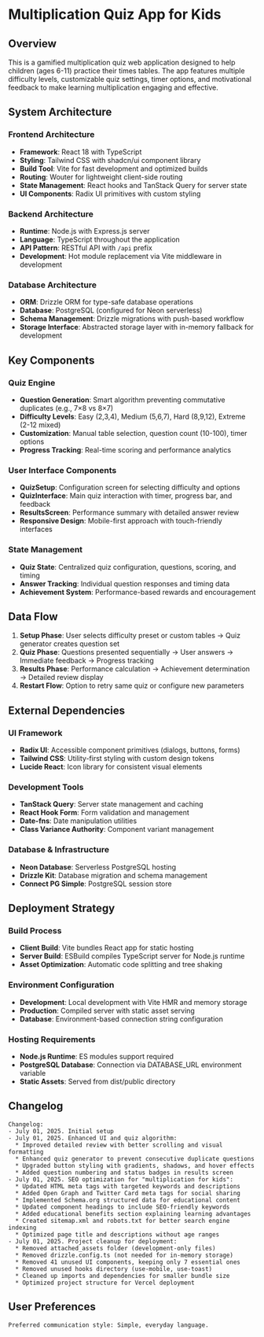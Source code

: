 # Multiplication Quiz App for Kids

## Overview

This is a gamified multiplication quiz web application designed to help children (ages 6-11) practice their times tables. The app features multiple difficulty levels, customizable quiz settings, timer options, and motivational feedback to make learning multiplication engaging and effective.

## System Architecture

### Frontend Architecture
- **Framework**: React 18 with TypeScript
- **Styling**: Tailwind CSS with shadcn/ui component library
- **Build Tool**: Vite for fast development and optimized builds
- **Routing**: Wouter for lightweight client-side routing
- **State Management**: React hooks and TanStack Query for server state
- **UI Components**: Radix UI primitives with custom styling

### Backend Architecture
- **Runtime**: Node.js with Express.js server
- **Language**: TypeScript throughout the application
- **API Pattern**: RESTful API with `/api` prefix
- **Development**: Hot module replacement via Vite middleware in development

### Database Architecture
- **ORM**: Drizzle ORM for type-safe database operations
- **Database**: PostgreSQL (configured for Neon serverless)
- **Schema Management**: Drizzle migrations with push-based workflow
- **Storage Interface**: Abstracted storage layer with in-memory fallback for development

## Key Components

### Quiz Engine
- **Question Generation**: Smart algorithm preventing commutative duplicates (e.g., 7×8 vs 8×7)
- **Difficulty Levels**: Easy (2,3,4), Medium (5,6,7), Hard (8,9,12), Extreme (2-12 mixed)
- **Customization**: Manual table selection, question count (10-100), timer options
- **Progress Tracking**: Real-time scoring and performance analytics

### User Interface Components
- **QuizSetup**: Configuration screen for selecting difficulty and options
- **QuizInterface**: Main quiz interaction with timer, progress bar, and feedback
- **ResultsScreen**: Performance summary with detailed answer review
- **Responsive Design**: Mobile-first approach with touch-friendly interfaces

### State Management
- **Quiz State**: Centralized quiz configuration, questions, scoring, and timing
- **Answer Tracking**: Individual question responses and timing data
- **Achievement System**: Performance-based rewards and encouragement

## Data Flow

1. **Setup Phase**: User selects difficulty preset or custom tables → Quiz generator creates question set
2. **Quiz Phase**: Questions presented sequentially → User answers → Immediate feedback → Progress tracking
3. **Results Phase**: Performance calculation → Achievement determination → Detailed review display
4. **Restart Flow**: Option to retry same quiz or configure new parameters

## External Dependencies

### UI Framework
- **Radix UI**: Accessible component primitives (dialogs, buttons, forms)
- **Tailwind CSS**: Utility-first styling with custom design tokens
- **Lucide React**: Icon library for consistent visual elements

### Development Tools
- **TanStack Query**: Server state management and caching
- **React Hook Form**: Form validation and management
- **Date-fns**: Date manipulation utilities
- **Class Variance Authority**: Component variant management

### Database & Infrastructure
- **Neon Database**: Serverless PostgreSQL hosting
- **Drizzle Kit**: Database migration and schema management
- **Connect PG Simple**: PostgreSQL session store

## Deployment Strategy

### Build Process
- **Client Build**: Vite bundles React app for static hosting
- **Server Build**: ESBuild compiles TypeScript server for Node.js runtime
- **Asset Optimization**: Automatic code splitting and tree shaking

### Environment Configuration
- **Development**: Local development with Vite HMR and memory storage
- **Production**: Compiled server with static asset serving
- **Database**: Environment-based connection string configuration

### Hosting Requirements
- **Node.js Runtime**: ES modules support required
- **PostgreSQL Database**: Connection via DATABASE_URL environment variable
- **Static Assets**: Served from dist/public directory

## Changelog

```
Changelog:
- July 01, 2025. Initial setup
- July 01, 2025. Enhanced UI and quiz algorithm:
  * Improved detailed review with better scrolling and visual formatting
  * Enhanced quiz generator to prevent consecutive duplicate questions
  * Upgraded button styling with gradients, shadows, and hover effects
  * Added question numbering and status badges in results screen
- July 01, 2025. SEO optimization for "multiplication for kids":
  * Updated HTML meta tags with targeted keywords and descriptions
  * Added Open Graph and Twitter Card meta tags for social sharing
  * Implemented Schema.org structured data for educational content
  * Updated component headings to include SEO-friendly keywords
  * Added educational benefits section explaining learning advantages
  * Created sitemap.xml and robots.txt for better search engine indexing
  * Optimized page title and descriptions without age ranges
- July 01, 2025. Project cleanup for deployment:
  * Removed attached_assets folder (development-only files)
  * Removed drizzle.config.ts (not needed for in-memory storage)
  * Removed 41 unused UI components, keeping only 7 essential ones
  * Removed unused hooks directory (use-mobile, use-toast)
  * Cleaned up imports and dependencies for smaller bundle size
  * Optimized project structure for Vercel deployment
```

## User Preferences

```
Preferred communication style: Simple, everyday language.
```